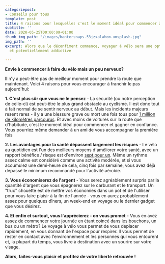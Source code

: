 ```yaml
---
categoriepost:
- Conseils pour tous
template: post
title: 4 raisons pour lesquelles c'est le moment idéal pour commencer à faire du vélo
subtitle: ''
date: 2020-05-25T00:00:00+01:00
thumb_img_path: "/images/bantersnaps-53jzxalahom-unsplash.jpg"
img_path: ''
excerpt: Alors que le déconfiment commence, voyager à vélo sera une option sûre, saine
  et potentiellement addictive

---
```

**Envie à commencer à faire du vélo mais un peu nerveux?** 

Il n'y a peut-être pas de meilleur moment pour prendre la route que maintenant. Voici 4 raisons pour vous encourager à franchir le pas aujourd'hui: 

**1. C'est plus sûr que vous ne le pensez** - La sécurité (ou notre perception de celle-ci) est peut-être le plus grand obstacle au cyclisme. Il est donc tout à fait normal de se sentir nerveux au début. Mais les incidents majeurs resent rares - il y a une blessure grave ou mort une fois tous pour [1 million de kilomètres parcourus](https://axa.ch/fr/ueber-axa/blog/mobilite/velo-electrique-accident-statistiques-conseils-prevention.html). Et avec moins de voitures sur la route que d'habitude, c'est le moment idéal pour commencer et gagner en confiance. Vous pourriez même demander à un ami de vous accompagner la première fois 

**2. Les avantages pour la santé dépassent largement les risques** - Le vélo au quotidien est l'un des meilleurs moyens d'améliorer votre santé, avec un rapport bénéfice / risque est d'environ [sept pour un](https://ehp.niehs.nih.gov/doi/10.1289/ehp.0901747). Même un rythme assez calme est considéré comme une activité modérée, et si vous accumulez une demi-heure de cela, cinq fois par semaine, vous avez déjà dépassé le minimum recommandé pour l'activité aérobie. 

**3. Vous économiserez de l'argent** - Vous serez agréablement surpris par la quantité d'argent que vous épagnerez sur le carburant et le transport. Un "truc" chouette est de mettre vos économies dans un pot et de l'utiliser pour vous faire plaisir à la fin de l'année - vous en aurez probablement assez pour quelques dîners, un week-end en voyage ou le dernier gadget que vous désirez. 

**4. Et enfin et surtout, vous l'apprécierez - on vous promet** - Vous en avez assez de commencer votre journée en étant coincé dans les bouchons, un bus ou un métro? Le voyage à vélo vous permet de vous deplacer rapidement, en vous donnant de l'espace pour respirer. Il vous permet de rester en contact avec l'environnement et les personnes qui vous entourent et, la plupart du temps, vous livre à destination avec un sourire sur votre visage.

**Alors, faites-vous plaisir et profitez de votre liberté retrouvée !**